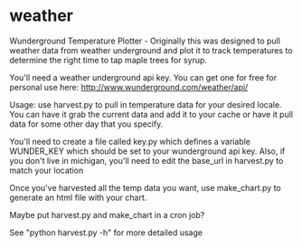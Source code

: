 weather
=======

Wunderground Temperature Plotter - Originally this was designed to pull weather data from weather underground and plot it to track temperatures to determine the right time to tap maple trees for syrup.

You'll need a weather underground api key.  You can get one for free for personal use here: http://www.wunderground.com/weather/api/

Usage:
use harvest.py to pull in temperature data for your desired locale.  You can have it grab the current data and add it to your cache or have it pull data for some other day that you specify.

You'll need to create a file called key.py which defines a variable WUNDER_KEY which should be set to your wunderground api key.
Also, if you don't live in michigan, you'll need to edit the base_url in harvest.py to match your location

Once you've harvested all the temp data you want, use make_chart.py to generate an html file with your chart.

Maybe put harvest.py and make_chart in a cron job?

See "python harvest.py -h" for more detailed usage
